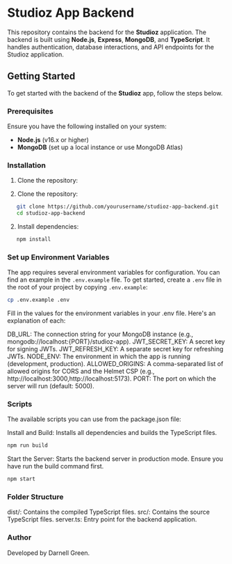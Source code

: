 # Studioz App Backend

This repository contains the backend for the **Studioz** application. The backend is built using **Node.js**, **Express**, **MongoDB**, and **TypeScript**. It handles authentication, database interactions, and API endpoints for the Studioz application.

## Getting Started

To get started with the backend of the **Studioz** app, follow the steps below.

### Prerequisites

Ensure you have the following installed on your system:

- **Node.js** (v16.x or higher)
- **MongoDB** (set up a local instance or use MongoDB Atlas)

### Installation

1. Clone the repository:

1. Clone the repository:

```bash
   git clone https://github.com/yourusername/studioz-app-backend.git
   cd studioz-app-backend
```

2. Install dependencies:

```bash
   npm install
```

### Set up Environment Variables

The app requires several environment variables for configuration. You can find an example in the `.env.example` file. To get started, create a `.env` file in the root of your project by copying `.env.example`:

```bash
cp .env.example .env
```

Fill in the values for the environment variables in your .env file. Here's an explanation of each:

DB_URL: The connection string for your MongoDB instance (e.g., mongodb://localhost:{PORT}/studioz-app).
JWT_SECRET_KEY: A secret key for signing JWTs.
JWT_REFRESH_KEY: A separate secret key for refreshing JWTs.
NODE_ENV: The environment in which the app is running (development, production).
ALLOWED_ORIGINS: A comma-separated list of allowed origins for CORS and the Helmet CSP (e.g., http://localhost:3000,http://localhost:5173).
PORT: The port on which the server will run (default: 5000).

### Scripts

The available scripts you can use from the package.json file:

Install and Build: Installs all dependencies and builds the TypeScript files.

```bash
npm run build
```

Start the Server: Starts the backend server in production mode. Ensure you have run the build command first.

```bash
npm start
```

### Folder Structure

dist/: Contains the compiled TypeScript files.
src/: Contains the source TypeScript files.
server.ts: Entry point for the backend application.

### Author

Developed by Darnell Green.
